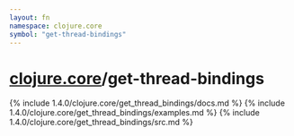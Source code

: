 ```yaml
---
layout: fn
namespace: clojure.core
symbol: "get-thread-bindings"
---
```


# [clojure.core](../)/get-thread-bindings

{% include 1.4.0/clojure.core/get_thread_bindings/docs.md %}
{% include 1.4.0/clojure.core/get_thread_bindings/examples.md %}
{% include 1.4.0/clojure.core/get_thread_bindings/src.md %}

